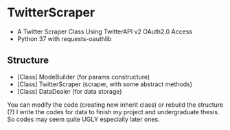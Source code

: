 # TwitterScraper
* A Twitter Scraper Class Using TwitterAPI v2 OAuth2.0 Access
* Python 37 with requests-oauthlib

## Structure
* [Class] ModeBuilder (for params constructure)
* [Class] TwitterScraper (scraper, with some abstract methods)
* [Class] DataDealer (for data storage)

You can modify the code (creating new inherit class) or rebuild the structure (?)
I write the codes for data to finish my project and undergraduate thesis. 
So codes may seem quite UGLY especially later ones.
